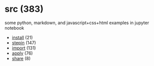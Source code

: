 # src (383)
some python, markdown, and javascript+css+html examples in jupyter notebook

+ [install](install/README.md) (21)
+ [stepin](stepin/README.md) (147)
+ [import](import/README.md) (131)
+ [apply](apply/README.md) (76)
+ [share](share/README.md) (8)
